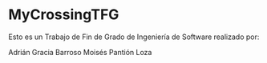 # MyCrossingTFG
Esto es un Trabajo de Fin de Grado de Ingeniería de Software realizado por:

Adrián Gracia Barroso
Moisés Pantión Loza

